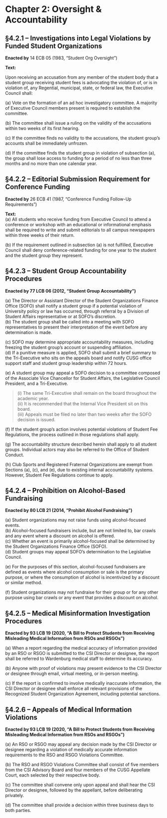 # Chapter 2: Oversight & Accountability

## §4.2.1 – Investigations into Legal Violations by Funded Student Organizations

**Enacted by** 14 ECB 05 (1983, “Student Org Oversight”)

**Text:**

Upon receiving an accusation from any member of the student body that a student group receiving student fees is advocating the violation of, or is in violation of, any Regential, municipal, state, or federal law, the Executive Council shall:

(a) Vote on the formation of an ad hoc investigatory committee. A majority of Executive Council members present is required to establish the committee.

(b) The committee shall issue a ruling on the validity of the accusations within two weeks of its first hearing.

(c) If the committee finds no validity to the accusations, the student group’s accounts shall be immediately unfrozen.

(d) If the committee finds the student group in violation of subsection (a), the group shall lose access to funding for a period of no less than three months and no more than one calendar year.

## §4.2.2 – Editorial Submission Requirement for Conference Funding

**Enacted by** 26 ECB 41 (1987, “Conference Funding Follow-Up Requirements”)

**Text:**  
(a) All students who receive funding from Executive Council to attend a conference or workshop with an educational or informational emphasis shall be required to write and submit editorials to all campus newspapers within three weeks of their return.

(b) If the requirement outlined in subsection (a) is not fulfilled, Executive Council shall deny conference-related funding for one year to the student and the student group they represent.


## §4.2.3 – Student Group Accountability Procedures  
**Enacted by 77 LCB 06 (2012, “Student Group Accountability”)**

(a) The Director or Assistant Director of the Student Organizations Finance Office (SOFO) shall notify a student group if a potential violation of University policy or law has occurred, through referral by a Division of Student Affairs representative or at SOFO’s discretion.  
(b) The student group shall be called into a meeting with SOFO representatives to present their interpretation of the event before any determination is made.

(c) SOFO may determine appropriate accountability measures, including freezing the student group’s account or suspending affiliation.  
(d) If a punitive measure is applied, SOFO shall submit a brief summary to the Tri-Executive who sits on the appeals board and notify CUSG office support staff and student group leadership within 72 hours.

(e) A student group may appeal a SOFO decision to a committee composed of the Associate Vice Chancellor for Student Affairs, the Legislative Council President, and a Tri-Executive.  
> (i) The same Tri-Executive shall remain on the board throughout the academic year.  
> (ii) It is recommended that the Internal Vice President sit on this board.  
> (iii) Appeals must be filed no later than two weeks after the SOFO decision is issued.

(f) If the student group’s action involves potential violations of Student Fee Regulations, the process outlined in those regulations shall apply.

(g) The accountability structure described herein shall apply to all student groups. Individual actors may also be referred to the Office of Student Conduct.

(h) Club Sports and Registered Fraternal Organizations are exempt from Sections (a), (c), and (e), due to existing internal accountability systems. However, Student Fee Regulations continue to apply.


## §4.2.4 – Prohibition on Alcohol-Based Fundraising  
**Enacted by 80 LCB 21 (2014, “Prohibit Alcohol Fundraising”)**

(a) Student organizations may not raise funds using alcohol-focused events.  
(b) Alcohol-focused fundraisers include, but are not limited to, bar crawls and any event where a discount on alcohol is offered.  
(c) Whether an event is primarily alcohol-focused shall be determined by the Student Organizations Finance Office (SOFO).  
(d) Student groups may appeal SOFO’s determination to the Legislative Council.

(e) For the purposes of this section, alcohol-focused fundraisers are defined as events where alcohol consumption or sale is the primary purpose, or where the consumption of alcohol is incentivized by a discount or similar method.

(f) Student organizations may not fundraise for their group or for any other purpose using bar crawls or any event that provides a discount on alcohol.

## §4.2.5 – Medical Misinformation Investigation Procedures  
**Enacted by 93 LCB 19 (2020, “A Bill to Protect Students from Receiving Misleading Medical Information from RSOs and RSGOs”)**

(a) When a report regarding the medical accuracy of information provided by an RSO or RSGO is submitted to the CSI Director or designee, the report shall be referred to Wardenburg medical staff to determine its accuracy.

(b) Anyone with proof of violations may present evidence to the CSI Director or designee through email, virtual meeting, or in-person meeting.

(c) If the report is confirmed to involve medically inaccurate information, the CSI Director or designee shall enforce all relevant provisions of the Recognized Student Organization Agreement, including potential sanctions.

## §4.2.6 – Appeals of Medical Information Violations  
**Enacted by 93 LCB 19 (2020, “A Bill to Protect Students from Receiving Misleading Medical Information from RSOs and RSGOs”)**

(a) An RSO or RSGO may appeal any decision made by the CSI Director or designee regarding a violation of medically accurate information requirements to the RSO and RSGO Violations Committee.

(b) The RSO and RSGO Violations Committee shall consist of five members from the CSI Advisory Board and four members of the CUSG Appellate Court, each selected by their respective body.

(c) The committee shall convene only upon appeal and shall hear the CSI Director or designee, followed by the appellant, before deliberating privately.

(d) The committee shall provide a decision within three business days to both parties.
